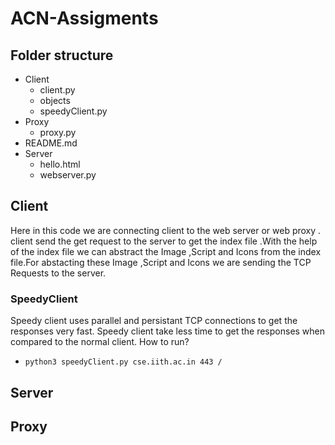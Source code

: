 # ACN-Assigments

## Folder structure

- Client
   - client.py
  -  objects
  - speedyClient.py
- Proxy
   - proxy.py
- README.md
- Server
    - hello.html
    - webserver.py

## Client
   Here in this code we are connecting client to the web server or web proxy .
   client send the get request to the server to get the index file .With the help of the index file we can abstract the         Image ,Script and Icons from the index file.For abstacting these Image ,Script and Icons we are sending the TCP Requests 
   to the server.

### SpeedyClient
   Speedy client uses parallel and persistant TCP connections to get the responses very fast. Speedy client take less time to get the responses when compared to the normal client.
   How to run?
   - `python3 speedyClient.py cse.iith.ac.in 443 / `

## Server

## Proxy
